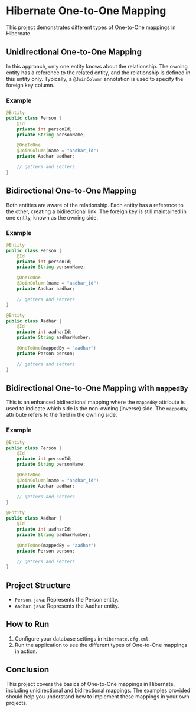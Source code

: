 # Hibernate One-to-One Mapping

This project demonstrates different types of One-to-One mappings in Hibernate.

## Unidirectional One-to-One Mapping

In this approach, only one entity knows about the relationship. The owning entity has a reference to the related entity, and the relationship is defined in this entity only. Typically, a `@JoinColumn` annotation is used to specify the foreign key column.

### Example

```java
@Entity
public class Person {
    @Id
    private int personId;
    private String personName;

    @OneToOne
    @JoinColumn(name = "aadhar_id")
    private Aadhar aadhar;

    // getters and setters
}
```

## Bidirectional One-to-One Mapping

Both entities are aware of the relationship. Each entity has a reference to the other, creating a bidirectional link. The foreign key is still maintained in one entity, known as the owning side.

### Example

```java
@Entity
public class Person {
    @Id
    private int personId;
    private String personName;

    @OneToOne
    @JoinColumn(name = "aadhar_id")
    private Aadhar aadhar;

    // getters and setters
}

@Entity
public class Aadhar {
    @Id
    private int aadharId;
    private String aadharNumber;

    @OneToOne(mappedBy = "aadhar")
    private Person person;

    // getters and setters
}
```

## Bidirectional One-to-One Mapping with `mappedBy`

This is an enhanced bidirectional mapping where the `mappedBy` attribute is used to indicate which side is the non-owning (inverse) side. The `mappedBy` attribute refers to the field in the owning side.

### Example

```java
@Entity
public class Person {
    @Id
    private int personId;
    private String personName;

    @OneToOne
    @JoinColumn(name = "aadhar_id")
    private Aadhar aadhar;

    // getters and setters
}

@Entity
public class Aadhar {
    @Id
    private int aadharId;
    private String aadharNumber;

    @OneToOne(mappedBy = "aadhar")
    private Person person;

    // getters and setters
}
```

## Project Structure

- `Person.java`: Represents the Person entity.
- `Aadhar.java`: Represents the Aadhar entity.

## How to Run

1. Configure your database settings in `hibernate.cfg.xml`.
2. Run the application to see the different types of One-to-One mappings in action.

## Conclusion

This project covers the basics of One-to-One mappings in Hibernate, including unidirectional and bidirectional mappings. The examples provided should help you understand how to implement these mappings in your own projects.
